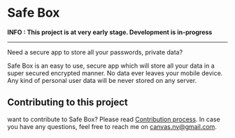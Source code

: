 # Safe Box

**INFO : This project is at very early stage. Development is in-progress**

<hr/>
Need a secure app to store all your passwords, private data?

Safe Box is an easy to use, secure app which will store all your data in a super secured encrypted manner. No data ever leaves your mobile device. Any kind of personal user data will be never stored on any server.

## Contributing to this project
want to contribute to Safe Box? Please read [Contribution process](https://github.com/Ni3verma/Safe-Box/blob/master/CONTRIBUTING.md). In case you have any questions, feel free to reach me on canvas.nv@gmail.com.
